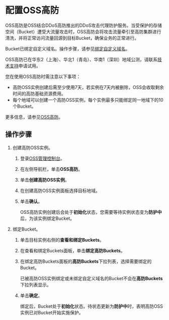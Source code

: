 # 配置OSS高防

OSS高防是OSS结合DDoS高防推出的DDoS攻击代理防护服务。当受保护的存储空间（Bucket）遭受大流量攻击时，OSS高防会将攻击流量牵引至高防集群进行清洗，并将正常访问流量回源到目标Bucket，确保业务的正常进行。

Bucket已绑定自定义域名。操作步骤，请参见[绑定自定义域名](/cn.zh-CN/控制台用户指南/存储空间管理/传输管理/绑定自定义域名.md)。

OSS高防已在华东2（上海）、华北1（青岛）、华南1（深圳）地域公测，请联系[技术支持](https://selfservice.console.aliyun.com/ticket/createIndex)申请试用。

您在使用OSS高防时需注意以下事项：

-   高防OSS实例创建后需至少使用7天，若实例在7天内被删除，OSS会收取剩余时间的高防基础资源费用。
-   每个地域可以创建一个高防OSS实例，每个实例最多只能绑定同一地域下的10个Bucket。

更多信息，请参见[OSS高防]()。

## 操作步骤

1.  创建高防OSS实例。

    1.  登录[OSS管理控制台](https://oss.console.aliyun.com/)。

    2.  在左侧导航栏，单击**OSS高防**。

    3.  单击**创建高防OSS实例**。

    4.  在创建高防OSS实例面板选择目标地域。

    5.  单击**确认**。

        OSS高防实例创建后会处于**初始化**状态，您需要等待实例状态变为**防护中**后，为该实例绑定Bucket。

2.  绑定Bucket。

    1.  单击目标实例右侧的**查看和绑定Buckets**。

    2.  在查看和绑定Buckets面板，单击**绑定高防Buckets**。

    3.  在绑定高防Buckets面板的**高防Buckets**下拉列表，选择需要绑定的Bucket。

        已被高防OSS实例绑定或未绑定自定义域名的Bucket不会在**高防Buckets**下拉列表显示。

    4.  单击**确定**。

        绑定后，Bucket处于**初始化**状态。待状态更新为**防护中**时，表明高防OSS实例已对Bucket开始实施保护。


